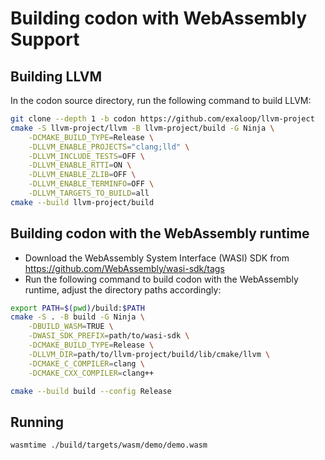 # Building codon with WebAssembly Support

## Building LLVM

In the codon source directory, run the following command to build LLVM:
```bash
git clone --depth 1 -b codon https://github.com/exaloop/llvm-project
cmake -S llvm-project/llvm -B llvm-project/build -G Ninja \
    -DCMAKE_BUILD_TYPE=Release \
    -DLLVM_ENABLE_PROJECTS="clang;lld" \
    -DLLVM_INCLUDE_TESTS=OFF \
    -DLLVM_ENABLE_RTTI=ON \
    -DLLVM_ENABLE_ZLIB=OFF \
    -DLLVM_ENABLE_TERMINFO=OFF \
    -DLLVM_TARGETS_TO_BUILD=all
cmake --build llvm-project/build
```

## Building codon with the WebAssembly runtime

- Download the WebAssembly System Interface (WASI) SDK from https://github.com/WebAssembly/wasi-sdk/tags
- Run the following command to build codon with the WebAssembly runtime, adjust the directory paths accordingly:

```bash
export PATH=$(pwd)/build:$PATH
cmake -S . -B build -G Ninja \
    -DBUILD_WASM=TRUE \
    -DWASI_SDK_PREFIX=path/to/wasi-sdk \
    -DCMAKE_BUILD_TYPE=Release \
    -DLLVM_DIR=path/to/llvm-project/build/lib/cmake/llvm \
    -DCMAKE_C_COMPILER=clang \
    -DCMAKE_CXX_COMPILER=clang++

cmake --build build --config Release
```

## Running

```bash
wasmtime ./build/targets/wasm/demo/demo.wasm
```
